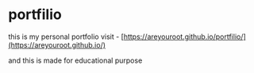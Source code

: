 # portfilio
this is my personal portfolio
visit - [https://areyouroot.github.io/portfilio/](https://areyouroot.github.io/)

and this is made for educational purpose

